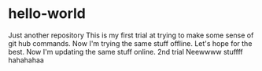 # hello-world
Just another repository
This is my first trial at trying to make some sense of git hub commands.
Now I'm trying the same stuff offline. Let's hope for the best.
Now I'm updating the same stuff online.
2nd trial
Neewwww stuffff hahahahaa
